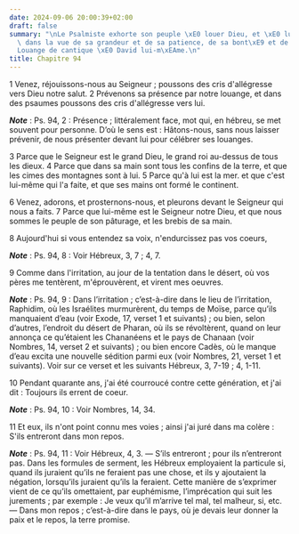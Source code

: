 ```yaml
---
date: 2024-09-06 20:00:39+02:00
draft: false
summary: "\nLe Psalmiste exhorte son peuple \xE0 louer Dieu, et \xE0 lui ob\xE9ir\
  \ dans la vue de sa grandeur et de sa patience, de sa bont\xE9 et de sa justice.\n\
  Louange de cantique \xE0 David lui-m\xEAme.\n"
title: Chapitre 94
---
```





1 Venez, réjouissons-nous au Seigneur ; poussons des cris d'allégresse vers Dieu notre salut. 2 Prévenons sa présence par notre louange, et dans des psaumes poussons des cris d'allégresse vers lui.

***Note*** :  Ps. 94, 2 : Présence ; littéralement face, mot qui, en hébreu, se met souvent pour personne. D’où le sens est : Hâtons-nous, sans nous laisser prévenir, de nous présenter devant lui pour célébrer ses louanges.


3 Parce que le Seigneur est le grand Dieu, le grand roi au-dessus de tous les dieux. 4 Parce que dans sa main sont tous les confins de la terre, et que les cimes des montagnes sont à lui. 5 Parce qu'à lui est la mer. et que c'est lui-même qui l'a faite, et que ses mains ont formé le continent.


6 Venez, adorons, et prosternons-nous, et pleurons devant le Seigneur qui nous a faits. 7 Parce que lui-même est le Seigneur notre Dieu, et que nous sommes le peuple de son pâturage, et les brebis de sa main.


8 Aujourd'hui si vous entendez sa voix, n'endurcissez pas vos coeurs,

***Note*** :  Ps. 94, 8 : Voir Hébreux, 3, 7 ; 4, 7.

9 Comme dans l'irritation, au jour de la tentation dans le désert, où vos pères me tentèrent, m'éprouvèrent, et virent mes oeuvres.

***Note*** :  Ps. 94, 9 : Dans l’irritation ; c’est-à-dire dans le lieu de l’irritation, Raphidim, où les Israélites murmurèrent, du temps de Moïse, parce qu’ils manquaient d’eau (voir Exode, 17, verset 1 et suivants) ; ou bien, selon d’autres, l’endroit du désert de Pharan, où ils se révoltèrent, quand on leur annonça ce qu’étaient les Chananéens et le pays de Chanaan (voir Nombres, 14, verset 2 et suivants) ; ou bien encore Cadès, où le manque d’eau excita une nouvelle sédition parmi eux (voir Nombres, 21, verset 1 et suivants). Voir sur ce verset et les suivants Hébreux, 3, 7-19 ; 4, 1-11.

10 Pendant quarante ans, j'ai été courroucé contre cette génération, et j'ai dit : Toujours ils errent de coeur.

***Note*** :  Ps. 94, 10 : Voir Nombres, 14, 34.

11 Et eux, ils n'ont point connu mes voies ; ainsi j'ai juré dans ma colère : S'ils entreront dans mon repos.

***Note*** :  Ps. 94, 11 : Voir Hébreux, 4, 3. ― S’ils entreront ; pour ils n’entreront pas. Dans les formules de serment, les Hébreux employaient la particule si, quand ils juraient qu’ils ne feraient pas une chose, et ils y ajoutaient la négation, lorsqu’ils juraient qu’ils la feraient. Cette manière de s’exprimer vient de ce qu’ils omettaient, par euphémisme, l’imprécation qui suit les jurements ; par exemple : Je veux qu’il m’arrive tel mal, tel malheur, si, etc. ― Dans mon repos ; c’est-à-dire dans le pays, où je devais leur donner la paix et le repos, la terre promise.

